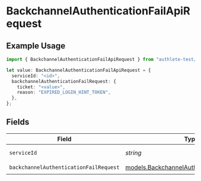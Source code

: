# BackchannelAuthenticationFailApiRequest

## Example Usage

```typescript
import { BackchannelAuthenticationFailApiRequest } from "authlete-test/models/operations";

let value: BackchannelAuthenticationFailApiRequest = {
  serviceId: "<id>",
  backchannelAuthenticationFailRequest: {
    ticket: "<value>",
    reason: "EXPIRED_LOGIN_HINT_TOKEN",
  },
};
```

## Fields

| Field                                                                                               | Type                                                                                                | Required                                                                                            | Description                                                                                         |
| --------------------------------------------------------------------------------------------------- | --------------------------------------------------------------------------------------------------- | --------------------------------------------------------------------------------------------------- | --------------------------------------------------------------------------------------------------- |
| `serviceId`                                                                                         | *string*                                                                                            | :heavy_check_mark:                                                                                  | A service ID.                                                                                       |
| `backchannelAuthenticationFailRequest`                                                              | [models.BackchannelAuthenticationFailRequest](../../models/backchannelauthenticationfailrequest.md) | :heavy_check_mark:                                                                                  | N/A                                                                                                 |